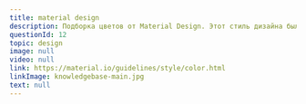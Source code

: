 ```yaml
---
title: material design
description: Подборка цветов от Material Design. Этот стиль дизайна был разработан компанией Google
questionId: 12
topic: design
image: null
video: null
link: https://material.io/guidelines/style/color.html
linkImage: knowledgebase-main.jpg
text: null
---
```

